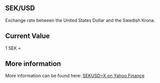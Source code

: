## SEK/USD

Exchange rate between the United States Dollar and the Swedish Krona.

## Current Value

1 SEK = <Topic topic="finance/stock-exchange/currency/SEK/USD" decimals="3" unit="USD"/>

## More information

More information can be found here: [SEKUSD=X on Yahoo Finance](https://finance.yahoo.com/quote/SEKUSD=X/)
